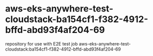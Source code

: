 # aws-eks-anywhere-test-cloudstack-ba154cf1-f382-4912-bffd-abd93f4af204-69
repository for use with E2E test job aws-eks-anywhere-test-cloudstack:ba154cf1-f382-4912-bffd-abd93f4af204-69
